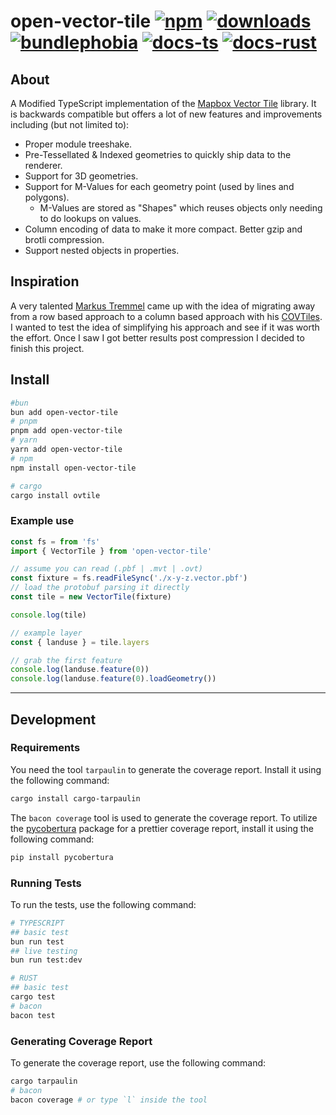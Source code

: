 # open-vector-tile [![npm][npm-image]][npm-url] [![downloads][downloads-image]][downloads-url] [![bundlephobia][bundlephobia-image]][bundlephobia-url] [![docs-ts][docs-ts-image]][docs-ts-url] [![docs-rust][docs-rust-image]][docs-rust-url]

[npm-image]: https://img.shields.io/npm/v/open-vector-tile.svg
[npm-url]: https://npmjs.org/package/open-vector-tile
[bundlephobia-image]: https://img.shields.io/bundlephobia/minzip/open-vector-tile@0.1.0.svg
[bundlephobia-url]: https://bundlephobia.com/package/open-vector-tile@0.1.0
[downloads-image]: https://img.shields.io/npm/dm/open-vector-tile.svg
[downloads-url]: https://www.npmjs.com/package/open-vector-tile
[docs-ts-image]: https://img.shields.io/badge/docs-typescript-yellow.svg
[docs-ts-url]: https://open-s2.github.io/open-vector-tile/
[docs-rust-image]: https://img.shields.io/badge/docs-rust-yellow.svg
[docs-rust-url]: https://docs.rs/ovtile

## About

A Modified TypeScript implementation of the [Mapbox Vector Tile](https://github.com/mapbox/vector-tile-js) library. It is backwards compatible but offers a lot of new features and improvements including (but not limited to):

* Proper module treeshake.
* Pre-Tessellated & Indexed geometries to quickly ship data to the renderer.
* Support for 3D geometries.
* Support for M-Values for each geometry point (used by lines and polygons).
  * M-Values are stored as "Shapes" which reuses objects only needing to do lookups on values.
* Column encoding of data to make it more compact. Better gzip and brotli compression.
* Support nested objects in properties.

## Inspiration

A very talented [Markus Tremmel](https://github.com/mactrem) came up with the idea of migrating away from a row based approach to a column based approach with his [COVTiles](https://github.com/mactrem/cov-tiles). I wanted to test the idea of simplifying his approach and see if it was worth the effort. Once I saw I got better results post compression I decided to finish this project.

## Install

```bash
#bun
bun add open-vector-tile
# pnpm
pnpm add open-vector-tile
# yarn
yarn add open-vector-tile
# npm
npm install open-vector-tile

# cargo
cargo install ovtile
```

### Example use

```js
const fs = from 'fs'
import { VectorTile } from 'open-vector-tile'

// assume you can read (.pbf | .mvt | .ovt)
const fixture = fs.readFileSync('./x-y-z.vector.pbf')
// load the protobuf parsing it directly
const tile = new VectorTile(fixture)

console.log(tile)

// example layer
const { landuse } = tile.layers

// grab the first feature
console.log(landuse.feature(0))
console.log(landuse.feature(0).loadGeometry())
```

---

## Development

### Requirements

You need the tool `tarpaulin` to generate the coverage report. Install it using the following command:

```bash
cargo install cargo-tarpaulin
```

The `bacon coverage` tool is used to generate the coverage report. To utilize the [pycobertura](https://pypi.org/project/pycobertura/) package for a prettier coverage report, install it using the following command:

```bash
pip install pycobertura
```

### Running Tests

To run the tests, use the following command:

```bash
# TYPESCRIPT
## basic test
bun run test
## live testing
bun run test:dev

# RUST
## basic test
cargo test
# bacon
bacon test
```

### Generating Coverage Report

To generate the coverage report, use the following command:

```bash
cargo tarpaulin
# bacon
bacon coverage # or type `l` inside the tool
```
